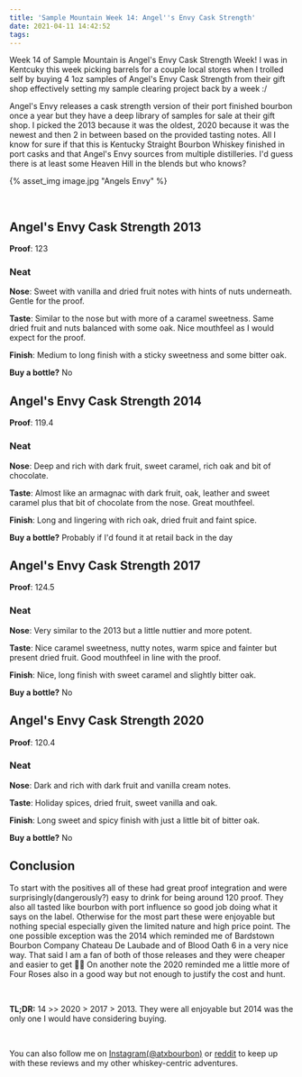 ```yaml
---
title: 'Sample Mountain Week 14: Angel''s Envy Cask Strength'
date: 2021-04-11 14:42:52
tags:
---
```


Week 14 of Sample Mountain is Angel's Envy Cask Strength Week! I was in Kentcuky this week picking barrels for a couple local stores when I trolled self by buying 4 1oz samples of Angel's Envy Cask Strength from their gift shop effectively setting my sample clearing project back by a week :/

Angel's Envy releases a cask strength version of their port finished bourbon once a year but they have a deep library of samples for sale at their gift shop. I picked the 2013 because it was the oldest, 2020 because it was the newest and then 2 in between based on the provided tasting notes. All I know for sure if that this is Kentucky Straight Bourbon Whiskey finished in port casks and that Angel's Envy sources from multiple distilleries. I'd guess there is at least some Heaven Hill in the blends but who knows?

{% asset_img image.jpg "Angels Envy" %}

&nbsp;

## Angel's Envy Cask Strength 2013

**Proof**: 123

### Neat
**Nose**: Sweet with vanilla and dried fruit notes with hints of nuts underneath. Gentle for the proof.

**Taste**: Similar to the nose but with more of a caramel sweetness. Same dried fruit and nuts balanced with some oak. Nice mouthfeel as I would expect for the proof.

**Finish**: Medium to long finish with a sticky sweetness and some bitter oak.

**Buy a bottle?** No

## Angel's Envy Cask Strength 2014

**Proof**: 119.4

### Neat
**Nose**: Deep and rich with dark fruit, sweet caramel, rich oak and bit of chocolate.

**Taste**: Almost like an armagnac with dark fruit, oak, leather and sweet caramel plus that bit of chocolate from the nose. Great mouthfeel.

**Finish**: Long and lingering with rich oak, dried fruit and faint spice.

**Buy a bottle?** Probably if I'd found it at retail back in the day

## Angel's Envy Cask Strength 2017

**Proof**: 124.5

### Neat
**Nose**: Very similar to the 2013 but a little nuttier and more potent.

**Taste**: Nice caramel sweetness, nutty notes, warm spice and fainter but present dried fruit. Good mouthfeel in line with the proof.

**Finish**: Nice, long finish with sweet caramel and slightly bitter oak.

**Buy a bottle?** No

## Angel's Envy Cask Strength 2020

**Proof**: 120.4

### Neat
**Nose**: Dark and rich with dark fruit and vanilla cream notes.

**Taste**: Holiday spices, dried fruit, sweet vanilla and oak.

**Finish**: Long sweet and spicy finish with just a little bit of bitter oak.

**Buy a bottle?** No

## Conclusion

To start with the positives all of these had great proof integration and were surprisingly(dangerously?) easy to drink for being around 120 proof. They also all tasted like bourbon with port influence so good job doing what it says on the label. Otherwise for the most part these were enjoyable but nothing special especially given the limited nature and high price point. The one possible exception was the 2014 which reminded me of Bardstown Bourbon Company Chateau De Laubade and of Blood Oath 6 in a very nice way. That said I am a fan of both of those releases and they were cheaper and easier to get 🤷‍♂️ On another note the 2020 reminded me a little more of Four Roses also in a good way but not enough to justify the cost and hunt.

&nbsp;

**TL;DR:** 14 >> 2020 > 2017 > 2013. They were all enjoyable but 2014 was the only one I would have considering buying.

&nbsp;

You can also follow me on [Instagram(@atxbourbon)](https://www.instagram.com/atxbourbon/) or [reddit](https://www.reddit.com/r/atxbourbon/) to keep up with these reviews and my other whiskey-centric adventures.

